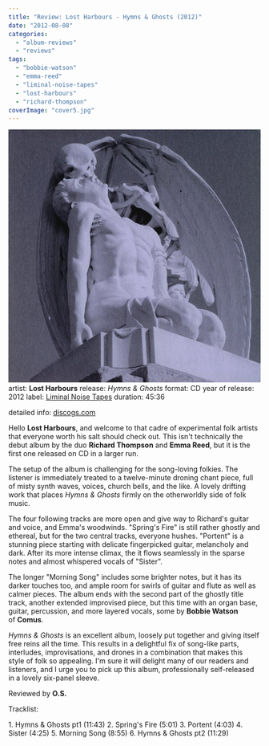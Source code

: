 ```yaml
---
title: "Review: Lost Harbours - Hymns & Ghosts (2012)"
date: "2012-08-08"
categories: 
  - "album-reviews"
  - "reviews"
tags: 
  - "bobbie-watson"
  - "emma-reed"
  - "liminal-noise-tapes"
  - "lost-harbours"
  - "richard-thompson"
coverImage: "cover5.jpg"
---
```


[![](images/cover5.jpg "lostharbours_hymnsghosts")](http://www.eveningoflight.nl/wordpress/wp-content/uploads/2012/07/cover5.jpg)artist: **Lost Harbours** release: _Hymns & Ghosts_ format: CD year of release: 2012 label: [Liminal Noise Tapes](http://liminalnoise.blogspot.nl/) duration: 45:36

detailed info: [discogs.com](http://www.discogs.com/Lost-Harbours-Hymns-Ghosts/release/3756532)

Hello **Lost Harbours**, and welcome to that cadre of experimental folk artists that everyone worth his salt should check out. This isn't technically the debut album by the duo **Richard Thompson** and **Emma Reed**, but it is the first one released on CD in a larger run.

The setup of the album is challenging for the song-loving folkies. The listener is immediately treated to a twelve-minute droning chant piece, full of misty synth waves, voices, church bells, and the like. A lovely drifting work that places _Hymns & Ghosts_ firmly on the otherworldly side of folk music.

The four following tracks are more open and give way to Richard's guitar and voice, and Emma's woodwinds. "Spring's Fire" is still rather ghostly and ethereal, but for the two central tracks, everyone hushes. "Portent" is a stunning piece starting with delicate fingerpicked guitar, melancholy and dark. After its more intense climax, the it flows seamlessly in the sparse notes and almost whispered vocals of "Sister".

The longer "Morning Song" includes some brighter notes, but it has its darker touches too, and ample room for swirls of guitar and flute as well as calmer pieces. The album ends with the second part of the ghostly title track, another extended improvised piece, but this time with an organ base, guitar, percussion, and more layered vocals, some by **Bobbie Watson** of **Comus**.

_Hymns & Ghosts_ is an excellent album, loosely put together and giving itself free reins all the time. This results in a delightful fix of song-like parts, interludes, improvisations, and drones in a combination that makes this style of folk so appealing. I'm sure it will delight many of our readers and listeners, and I urge you to pick up this album, professionally self-released in a lovely six-panel sleeve.

Reviewed by **O.S.**

Tracklist:

1\. Hymns & Ghosts pt1 (11:43) 2. Spring's Fire (5:01) 3. Portent (4:03) 4. Sister (4:25) 5. Morning Song (8:55) 6. Hymns & Ghosts pt2 (11:29)
